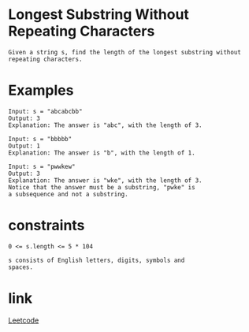 # Longest Substring Without Repeating Characters

    Given a string s, find the length of the longest substring without repeating characters.

# Examples

    Input: s = "abcabcbb"
    Output: 3
    Explanation: The answer is "abc", with the length of 3.

    Input: s = "bbbbb"
    Output: 1
    Explanation: The answer is "b", with the length of 1.

    Input: s = "pwwkew"
    Output: 3
    Explanation: The answer is "wke", with the length of 3.
    Notice that the answer must be a substring, "pwke" is
    a subsequence and not a substring.

# constraints

    0 <= s.length <= 5 * 104
    
    s consists of English letters, digits, symbols and
    spaces.

# link

[Leetcode]("https://leetcode.com/problems/longest-substring-without-repeating-characters")
